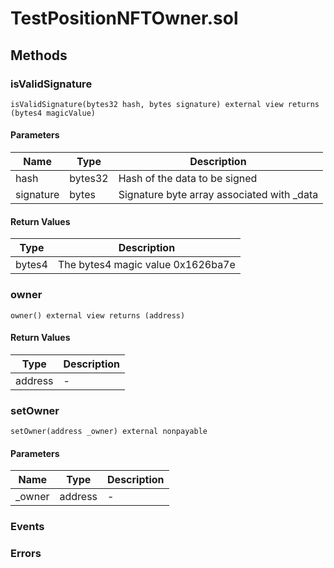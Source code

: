 
# TestPositionNFTOwner.sol

## Methods
### isValidSignature
```solidity
isValidSignature(bytes32 hash, bytes signature) external view returns (bytes4 magicValue)
```
#### Parameters

| Name | Type | Description |
|---|---|---|
| hash | bytes32 | Hash of the data to be signed |
| signature | bytes | Signature byte array associated with _data |

#### Return Values

| Type | Description |
|---|---|
bytes4 | The bytes4 magic value 0x1626ba7e |

### owner
```solidity
owner() external view returns (address)
```
#### Return Values

| Type | Description |
|---|---|
address | - |

### setOwner
```solidity
setOwner(address _owner) external nonpayable
```
#### Parameters

| Name | Type | Description |
|---|---|---|
| _owner | address | - |


### Events

### Errors

